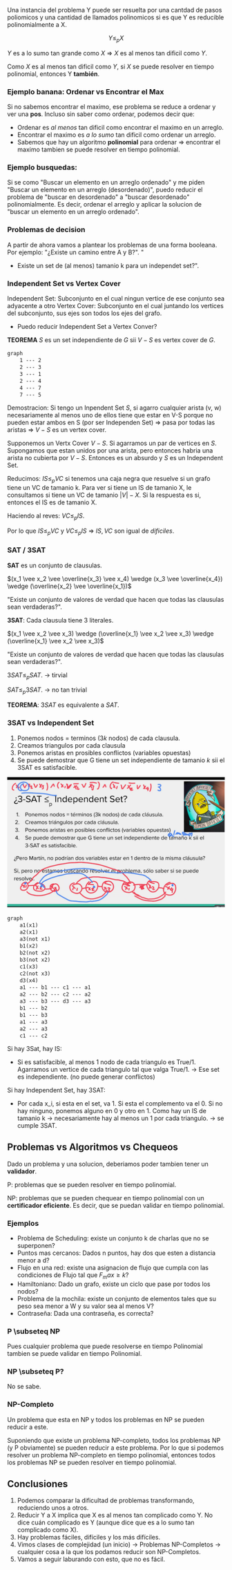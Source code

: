 Una instancia del problema Y puede ser resuelta por una cantdad de pasos poliomicos y una cantidad de llamados
polinomicos si es que Y es reducible polinomialmente a X.

$$
Y \leq_p X
$$

$Y$ es a lo sumo tan grande como $X$ $\Rightarrow$ $X$ es al menos tan dificil como $Y$.

Como $X$ es al menos tan dificil como $Y$, si $X$ se puede resolver en tiempo polinomial, entonces Y **también**.

### Ejemplo banana: Ordenar vs Encontrar el Max

Si no sabemos encontrar el maximo, ese problema se reduce a ordenar y ver una **pos**. Incluso sin saber como ordenar,
podemos decir que:

* Ordenar es _al menos_ tan dificil como encontrar el maximo en un arreglo.
* Encontrar el maximo es _a lo sumo_ tan dificil como ordenar un arreglo.
* Sabemos que hay un algoritmo **polinomial** para ordenar $\Rightarrow$ encontrar el maximo tambien se puede resolver
  en tiempo polinomial.

### Ejemplo busquedas:

Si se como "Buscar un elemento en un arreglo ordenado" y me piden "Buscar un elemento en un arreglo (desordenado)",
puedo reducir el problema de "buscar en desordenado" a "buscar desordenado" polinomialmente. Es decir, ordenar el
arreglo y aplicar la solucion de "buscar un elemento en un arreglo ordenado".

### Problemas de decision

A partir de ahora vamos a plantear los problemas de una forma booleana. Por ejemplo: "¿Existe un camino entre A y B?". "

* Existe un set de (al menos) tamanio k para un independet set?".

### Independent Set vs Vertex Cover

Independent Set: Subconjunto en el cual ningun vertice de ese conjunto sea adyacente a otro
Vertex Cover: Subconjunto en el cual juntando los vertices del subconjunto, sus ejes son todos los ejes del grafo.

+ Puedo reducir Independent Set a Vertex Conver?

**TEOREMA**
$S$ es un set independiente de $G$ sii $V - S$ es vertex cover de $G$.

```mermaid
graph
    1 --- 2
    2 --- 3
    3 --- 1
    2 --- 4
    4 --- 7
    7 --- 5  
```

Demostracion: Si tengo un Inpendent Set $S$, si agarro cualquier arista (v, w) necesariamente al menos uno de ellos
tiene que estar en V-S porque no pueden estar ambos en S (por ser Independen Set) $\Rightarrow$ pasa por todas las
aristas $\Rightarrow$ $V-S$ es un vertex cover.

Supponemos un Vertx Cover $V-S$. Si agarramos un par de vertices en $S$. Supongamos que estan unidos por una arista,
pero entonces habria una arista no cubierta por $V-S$. Entonces es un absurdo y $S$ es un Independent Set.

Reducimos: $IS \leq_p VC$ si tenemos una caja negra que resuelve si un grafo tiene un VC de tamanio k. Para ver si tiene
un IS de tamanio X, le consultamos si tiene un VC de tamanio $|V| - X$. Si la respuesta es si, entonces el IS es de
tamanio X.

Haciendo al reves: $VC \leq_p IS$.

Por lo que $IS \leq_p VC$ y $VC \leq_p IS$ $\Rightarrow$ $IS, VC$ son igual de _dificiles_.

### SAT / 3SAT

**SAT** es un conjunto de clausulas.

$(x_1 \vee x_2 \vee \overline{x_3} \vee x_4) \wedge (x_3 \vee \overline{x_4}) \wedge (\overline{x_2} \vee \overline{x_1})$

"Existe un conjunto de valores de verdad que hacen que todas las clausulas sean verdaderas?".

**3SAT**: Cada clausula tiene 3 literales.

$(x_1 \vee x_2 \vee x_3) \wedge (\overline{x_1} \vee x_2 \vee x_3) \wedge (\overline{x_1} \vee x_2 \vee x_3)$

"Existe un conjunto de valores de verdad que hacen que todas las clausulas sean verdaderas?".

$3SAT \leq_p SAT$. -> tirvial

$SAT \leq_p 3SAT$. -> no tan trivial

**TEOREMA**: $3SAT$ es equivalente a $SAT$.

### 3SAT vs Independent Set

1. Ponemos nodos = terminos ($3k$ nodos) de cada clausula.
2. Creamos triangulos por cada clausula
3. Ponemos aristas en prosibles conflictos (variables opuestas)
4. Se puede demostrar que G tiene un set independiente de tamanio $k$ sii el 3SAT es satisfacible.

![img.png](img.png)

```mermaid
graph
    a1(x1)
    a2(x1)
    a3(not x1)
    b1(x2)
    b2(not x2)
    b3(not x2)
    c1(x3)
    c2(not x3)
    d3(x4)
    a1 --- b1 --- c1 --- a1
    a2 --- b2 --- c2 --- a2
    a3 --- b3 --- d3 --- a3
    b1 --- b2
    b1 --- b3
    a1 --- a3
    a2 --- a3
    c1 --- c2
```

Si hay 3Sat, hay IS:

* Si es satisfacible, al menos 1 nodo de cada triangulo es True/1. Agarramos un vertice de cada triangulo tal que valga
  True/1. -> Ese set es independiente. (no puede generar conflictos)

Si hay Independent Set, hay 3SAT:

* Por cada x_i, si esta en el set, va 1. Si esta el complemento va el 0. Si no hay ninguno, ponemos alguno en 0 y otro
  en 1. Como hay un IS de tamanio k -> necesariamente hay al menos un 1 por cada triangulo. -> se cumple 3SAT.

## Problemas vs Algoritmos vs Chequeos

Dado un problema y una solucion, deberiamos poder tambien tener un **validador**.

P: problemas que se pueden resolver en tiempo polinomial.

NP: problemas que se pueden chequear en tiempo polinomial con un **certificador eficiente**. Es decir, que se puedan
validar en tiempo polinomial.

### Ejemplos

* Problema de Scheduling: existe un conjunto k de charlas que no se superponen?
* Puntos mas cercanos: Dados n puntos, hay dos que esten a distancia menor a d?
* Flujo en una red: existe una asignacion de flujo que cumpla con las condiciones de Flujo tal que $F_max \geq k$?
* Hamiltoniano: Dado un grafo, existe un ciclo que pase por todos los nodos?
* Problema de la mochila: existe un conjunto de elementos tales que su peso sea menor a W y su valor sea al menos V?
* Contraseña: Dada una contraseña, es correcta?

### P \subseteq NP

Pues cualquier problema que puede resolverse en tiempo Polinomial tambien se puede validar en tiempo Polinomial.

### NP \subseteq P?

No se sabe.

### NP-Completo

Un problema que esta en NP y todos los problemas en NP se pueden reducir a este.

Suponiendo que existe un problema NP-completo, todos los problemas NP (y P obviamente) se pueden reducir a este
problema. Por lo que si podemos resolver un problema NP-completo en tiempo polinomial, entonces todos los problemas NP
se pueden resolver en tiempo polinomial.

## Conclusiones
1. Podemos comparar la dificultad de problemas transformando, reduciendo unos a otros.
2. Reducir Y a X implica que X es al menos tan complicado como Y. No dice cuán complicado es Y (aunque dice que es a lo sumo tan complicado como X).
3. Hay problemas fáciles, difíciles y los más difíciles.
4. Vimos clases de complejidad (un inicio) → Problemas NP-Completos → cualquier cosa a la que los podamos reducir son NP-Completos.
5. Vamos a seguir laburando con esto, que no es fácil.  
